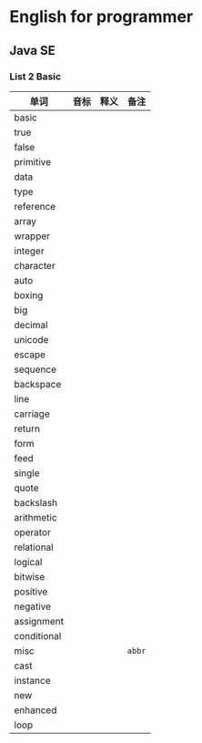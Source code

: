 # English for programmer
## Java SE 
### List 2 Basic

|单词|音标|释义|备注|
|---|---|---|---|
|basic||||
|true||||
|false||||12131
|primitive||||
|data||||
|type||||
|reference||||
|array||||
|wrapper||||
|integer||||
|character||||
|auto||||
|boxing||||
|big||||
|decimal||||
|unicode||||
|escape||||
|sequence||||
|backspace||||
|line||||
|carriage||||
|return||||
|form||||
|feed||||
|single||||
|quote||||
|backslash||||
|arithmetic||||
|operator||||
|relational||||
|logical||||
|bitwise||||
|positive||||
|negative||||
|assignment||||
|conditional||||
|misc|||`abbr`|
|cast||||
|instance||||
|new||||
|enhanced||||
|loop||||